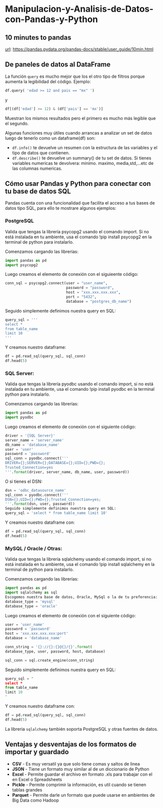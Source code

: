 # Manipulacion-y-Analisis-de-Datos-con-Pandas-y-Python

## 10 minutes to pandas

[url](https://pandas.pydata.org/pandas-docs/stable/user_guide/10min.html): https://pandas.pydata.org/pandas-docs/stable/user_guide/10min.html

## De paneles de datos al DataFrame

La función `query` es mucho mejor que los el otro tipo de filtros porque aumenta la legibilidad del código. Ejemplo:

```python
df.query( 'edad >= 12 and pais == "mx" ')
```

y

```python
df[(df['edad'] >= 12) & (df['pais'] == 'mx')]
```

Muestran los mismos resultados pero el primero es mucho más legible que el segundo.

Algunas funciones muy útiles cuando arrancas a analizar un set de datos luego de tenerlo como un dataframe(df) son:

- `df.info()` te devuelve un resumen con la estructura de las variables y el tipo de datos que contienen.
- `df.describe()` te devuelve un summary() de tu set de datos. Si tienes variables numericas te devolvera: minimo. maximo, media,std,…etc de las columnas numericas.

## Cómo usar Pandas y Python para conectar con tu base de datos SQL

Pandas cuenta con una funcionalidad que facilita el acceso a tus bases de datos tipo SQL, para ello te mostrare algunos ejemplos:

### PostgreSQL

Valida que tengas la librería psycopg2 usando el comando import. Si no está instalada en tu ambiente, usa el comando !pip install psycopg2 en la terminal de python para instalarlo.

Comenzamos cargando las librerías:

```python
import pandas as pd
import psycopg2
```

Luego creamos el elemento de conexión con el siguieente código:

```python
conn_sql = psycopg2.connect(user = "user_name",
                            password = "password",
                            host = "xxx.xxx.xxx.xxx",
                            port = "5432",
                            database = "postgres_db_name")
```

Seguido simplemente definimos nuestra query en SQL:

```python
query_sql = '''
select *
from table_name
limit 10
'''
```

Y creamos nuestro dataframe:

```python
df = pd.read_sql(query_sql, sql_conn)
df.head(5)
```

### SQL Server:

Valida que tengas la librería pyodbc usando el comando import, si no está instalada en tu ambiente, usa el comando !pip install pyodbc en la terminal python para instalarlo.

Comenzamos cargando las librerías:

```python
import pandas as pd
import pyodbc
```

Luego creamos el elemento de conexión con el siguiente código:

```python
driver = '{SQL Server}'
server_name = 'server_name'
db_name = 'database_name'
user = 'user'
password = 'password'
sql_conn = pyodbc.connect('''
DRIVER={};SERVER={};DATABASE={};UID={};PWD={};
Trusted_Connection=yes
'''.format(driver, server_name, db_name, user, password))
```

O si tienes el DSN:

```python
dsn = 'odbc_datasource_name'
sql_conn = pyodbc.connect('''
DSN={};UID={};PWD={};Trusted_Connection=yes;
'''.format(dsn, user, password))
Seguido simplemente definimos nuestra query en SQL:
query_sql = 'select * from table_name limit 10'
```

Y creamos nuestro dataframe con:

```python
df = pd.read_sql(query_sql, sql_conn)
df.head(5)
```

### MySQL / Oracle / Otras:

Valida que tengas la librería sqlalchemy usando el comando import, si no está instalada en tu ambiente, usa el comando !pip install sqlalchemy en la terminal de python para instalarlo.

Comenzamos cargando las librerías:

```python
import pandas as pd
import sqlalchemy as sql
Escogemos nuestra base de datos, Oracle, MySql o la de tu preferencia:
database_type = 'mysql'
database_type = 'oracle'
```

Luego creamos el elemento de conexión con el siguiente código:

```python
user = 'user_name'
password = 'password'
host = 'xxx.xxx.xxx.xxx:port'
database = 'database_name'

conn_string = '{}://{}:{}@{}/{}'.format(
database_type, user, password, host, database)

sql_conn = sql.create_engine(conn_string)
```

Seguido simplemente definimos nuestra query en SQL:

```python
query_sql = "
select *
from table_name
limit 10
"
```

Y creamos nuestro dataframe con:

```python
df = pd.read_sql(query_sql, sql_conn)
df.head(5)
```

La libreria `sqlalchemy` también soporta PostgreSQL y otras fuentes de datos.

## Ventajas y desventajas de los formatos de importar y guardado

- **CSV** - Es muy versatil ya que solo tiene comas y saltos de linea
- **JSON** - Tiene un formato muy similar al de un diccionario de Python
- **Excel** - Permite guardar el archivo en formato .xls para trabajar con el en Excel o Spreadsheets
- **Pickle** - Permite comprimir la información, es util cuando se tienen tablas grandes
- **Parquet** - Permite darle un formato que puede usarse en ambientes de Big Data como Hadoop
